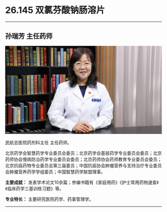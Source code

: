 # 26.145 双氯芬酸钠肠溶片

---

## 孙瑞芳 主任药师

![1685161752836](image/c26_145/1685161752836.png)

民航总医院药剂科主任 主任药师。

北京药学会智慧药学专业委员会委员；北京药学会基层药学专业委员会委员；北京药师协会慢病防治药学专业委员会委员；北京药师协会药师教育专业委员会委员；北京抗癌药物专业委员会第三届委员；中国抗癌协会肿瘤营养与支持治疗专业委员会肿瘤营养药学学组委员；中国智慧药学联盟理事。

**主要成就：** 发表学术论文10余篇；参编书籍有《家庭用药》《护士常用药物速查》《临床药学三基训练习题》等。

**专业特长：** 主要研究医院药学、药事管理学。

---

